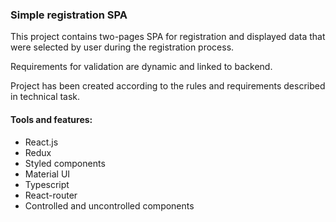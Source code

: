 ### Simple registration SPA

This project contains two-pages SPA for registration and displayed data that were selected by user during the registration process.

Requirements for validation are dynamic and linked to backend. 

Project has been created according to the rules and requirements described in technical task. 

#### Tools and features:
- React.js
- Redux
- Styled components
- Material UI
- Typescript
- React-router
- Controlled and uncontrolled components
